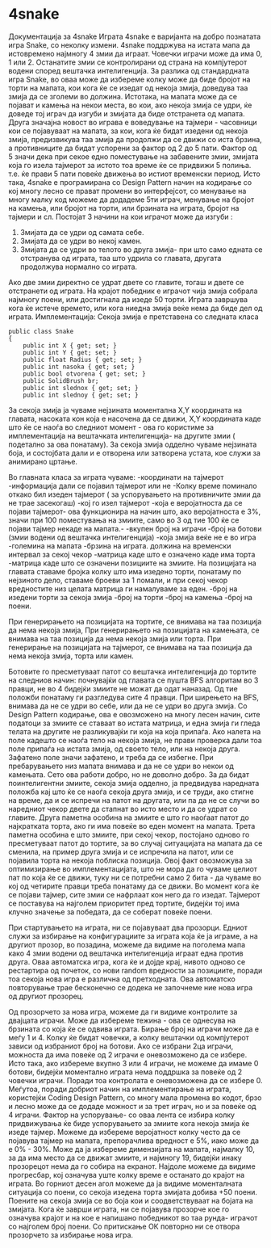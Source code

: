 4snake
======
Документација за 4snake
Играта 4snake e варијанта на добро познатата игра Snake, со неколку измени. 4snake поддржува на истата мапа да истовремено најмногу 4 змии да играат. Човечки играчи може да има 0, 1 или 2. Останатите змии се контролирани од страна на компјутерот водени според вештачка интелигенција. За разлика од стандардната игра Snake, во оваа може да избереме колку може да биде бројот на торти на мапата, кои кога ќе се изедат од некоја змија, доведува таа змија да се зголеми во должина. Истотака, на мапата може да се појават и камења на некои места, во кои, ако некоја змија се удри, ќе доведе тој играч да изгуби и змијата да биде отстранета од мапата. Друга значајна новост во играва е воведување на тајмери - часовници кои се појавуваат на мапата, за кои, кога ќе бидат изедени од некоја змија, предизвикува таа змија да продолжи да се движи со иста брзина, а противниците да бидат успорени за фактор од 2 до 5 пати. Фактор од 5 значи дека при секое едно поместување на забавените змии, змијата која го изела тајмерот за истото тоа време ќе се придвижи 5 полиња. т.е. ќе прави 5 пати повеќе движења во истиот временски период.
Исто така, 4snake е програмирана со Design Pattern начин на кодирање со кој многу лесно се прават промени во интерфејсот, со менување на многу малку код можеме да додадеме 5ти играч, менување на бројот на камења, или бројот на торти, или брзината на играта, бројот на тајмери и сл.
Постојат 3 начини на кои играчот може да изгуби : 
1. Змијата да се удри од самата себе.
2. Змијата да се удри во некој камен.
3. Змијата да се удри во телото во друга змија- при што само едната се отстранува од играта, таа што удрила со главата, другата продолжува нормално со играта.

Ако две змии директно се удрат двете со главите, тогаш и двете се отстранети од играта.
На крајот победник е играчот чија змија собрала најмногу поени, или достигнала да изеде 50 торти.
Играта завршува кога ќе истече времето, или кога ниедна змија веќе нема да биде дел од играта.
Имплементација:
Секоја змија е претставена со следната класа





    public class Snake
    {
        public int X { get; set; }
        public int Y { get; set; }
        public float Radius { get; set; }
        public int nasoka { get; set; }
        public bool otvorena { get; set; }
        public SolidBrush br;
        public int slednox { get; set; }
        public int slednoy { get; set; }

За секоја змија ја чуваме нејзината моментална X,Y координата на главата, насоката кон која е насочена да се движи,  X,Y координата каде што ќе се наоѓа во следниот момент - ова го користиме за имплементација на вештачката интелигенција- на другите змии ( подетално за ова понатаму). За секоја змија одделно чуваме нејзината боја, и состојбата дали и е отворена или затворена устата, кое служи за анимирано цртање.

Во главната класа за играта чуваме:
-координати на тајмерот
-информација дали се појавил тајмерот или не
-Колку време поминало откако бил изеден тајмерот ( за успорувањето на противничите змии да не трае засекогаш)
-кој го изел тајмерот
-која е веројатноста да се појави тајмерот- ова функционира на начин што, ако веројатноста е 3%, значи при 100 поместувања на змиите, само во 3 од тие 100 ќе се појави тајмер некаде на мапата.-
-вкупен број на играчи 
-број на ботови (змии водени од вештачка интелигенција)
-која змија веќе не е во игра
-големина на мапата
-брзина на играта. должина на временски интервал за секој чекор
-матрица каде што е означено каде има торта
-матрица каде што се означени позициите на змиите. На позицијата на главата ставаме бројка колку што има изедено торти, понатаму по нејзиното дело, ставаме броеви за 1 помали, и при секој чекор вредностите низ целата матрица ги намалуваме за еден.
-број на изедени торти за секоја змија
-број на торти
-број на камења
-број на поени.

При генерирањето на позицијата на тортите, се внимава на таа позиција да нема некоја змија,
При генерирањето на позицијата на камењата, се внимава на таа позиција да нема некоја змија или торта.
При генерирање на позицијата на тајмерот, се внимава на таа позиција да нема некоја змија, торта или камен.

Ботовите го пресметуваат патот со вештачка интелигенција до тортите на следниов начин: почнувајќи од главата се пушта BFS алгоритам во 3 правци, не во 4 бидејќи змиите не можат да одат наназад. Од тие положби понатаму ги разгледува сите 4 правци. При ширењето на BFS, внимава да не се удри во себе, или да не се удри во друга змија. Со Design Pattern кодирање, ова е овозможено на многу лесен начин, сите податоци за змиите се ставаат во истата матрица, и една змија ги гледа телата на другите не разликувајќи ги која на која припаѓа. Ако налета на поле кадешто се наоѓа тело на некоја змија, не прави проверка дали тоа поле припаѓа на истата змија, од своето тело, или на некоја друга. Зафатено поле значи зафатено, и треба да се избегне. При пребарувањето низ мапата внимава и да не се удри во некои од камењата.
Сето ова работи добро, но не доволно добро. За да бидат поинтелигентни змиите, секоја змија одделно, ја предвидува наредната положба кај што ќе се наоѓа секоја друга змија, и се труди, ако стигне на време, да и се испречи на патот на другата, или па да не се случи во наредниот чекор двете да стапнат во исто место и да се удрат со главите. 
Друга паметна особина на змиите е што го наоѓаат патот до најкратката торта, ако ги има повеќе во еден момент на мапата.
Трета паметна особина е што змиите, при секој чекор, постојано одново го пресметуваат патот до тортите, за во случај ситуацијата на мапата да се сменила, на пример друга змија и се испречила на патот, или се појавила торта на некоја поблиска позиција. Овој факт овозможува за оптимизирање во имплементацијата, што не мора да го чуваме целиот пат по која ќе се движи, туку ни се потребни само 2 бита - да чуваме во кој од четирите правци треба понатаму да се движи.
Во момент кога ќе се појави тајмер, сите змии се нафрлаат кон него да го изедат. Тајмерот се поставува на најголем приоритет пред тортите, бидејќи тој има клучно значење за победата, да се соберат повеќе поени.
 
При стартувањето на играта, ни се појавуваат два прозорци. Едниот служи за избирање на конфигурациите за играта која ќе ја играме, а на другиот прозор, во позадина, можеме да видиме на поголема мапа како 4 змии водени од вештачка интелигенција играат една против друга. Оваа автоматска игра, кога ќе и дојде крај, нивото одново се рестартира од почеток, со нови random вредности за позициите, поради тоа секоја нова игра е различна од претходната. Ова автоматско повторување трае бесконечно се додека не започнеме ние нова игра од другиот прозорец.
 
Од прозорчето за нова игра, можеме да ги видиме контролите за двајцата играчи. Може да избереме тежина - ова се однесува на брзината со која ќе се одвива играта.
Бирање број на играчи може да е меѓу 1 и 4. Колку ќе бидат човечки, а колку вештачки од компјутерот зависи од избраниот број на ботови.  Ако се избрани 2ца играчи, можноста да има повеќе од 2 играчи е оневозможено да се избере.
Исто така, ако избереме вкупно 3 или 4 играчи, не можеме да имаме 0 ботови, бидејќи моментално играта нема поддршка за повеќе од 2 човечки играчи. Поради тоа контролата е оневозможена да се избере 0. Меѓутоа, поради добриот начин на имплементирање на играта, користејќи Coding Design Pattern, со многу мала промена во кодот, брзо и лесно може да се додаде можност и за трет играч, но и за повеќе од 4 играчи.
Фактор на успорување- со оваа лента се избира колку придвижувања ќе биде успорувањето за змиите кога некоја змија ќе изеде тајмер.
Можеме да избереме веројатност колку често да се појавува тајмер на мапата, препорачлива вредност е 5%, иако може да е 0% - 30%.
Може да ја избереме димензијата на мапата, најмалку 10, за да има место да се движат змиите, и најмногу 19, бидејќи инаку прозорецот нема да го собира на екранот.
Најдоле можеме да видиме прогресбар, кој означува уште колку време е останато до крајот на играта. 
Во горниот десен агол можеме да ја видиме моменталната ситуација со поени, со секоја изедена торта змијата добива +50 поени. Поените на секоја змија се во боја кои и соодветствуваат на бојата на змијата.
Кога ќе заврши играта, ни се појавува прозорче кое го означува крајот и на кое е напишано победникот во таа рунда- играчот со најголем број поени.
Со притискање ОК повторно ни се отвора прозорчето за избирање нова игра.
